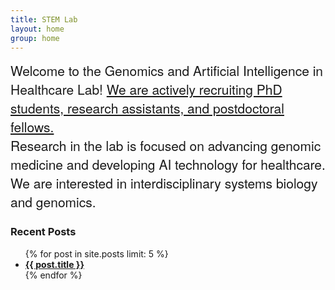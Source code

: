 ```yaml
---
title: STEM Lab
layout: home
group: home
---
```





<div class="welcomefont" style="font-size: 1.5em; font-family: 'HelveticaNeue-Light', 'Helvetica Neue Light', 'Helvetica Neue', Helvetica, Arial, 'Lucida Grande', sans-serif;">
  Welcome to the Genomics and Artificial Intelligence in Healthcare Lab! <span style="color: darkred;"> <a href="{{ site.url }}/join" style="text-decoration: underline;"> We are actively recruiting PhD students, research assistants, and postdoctoral fellows. </a> </span>
</div>

<div class="welcomefont" style="font-size: 1.5em; font-family: 'HelveticaNeue-Light', 'Helvetica Neue Light', 'Helvetica Neue', Helvetica, Arial, 'Lucida Grande', sans-serif;">
  Research in the lab is focused on advancing genomic medicine and developing AI technology for healthcare.  We are interested in interdisciplinary systems biology and genomics.
</div>


<h3> Recent Posts </h3>
<ul>
  {% for post in site.posts limit: 5 %}
    <li><a href="{{ post.url }}"><b>{{ post.title }}</b></a></li>
  {% endfor %}
</ul>
